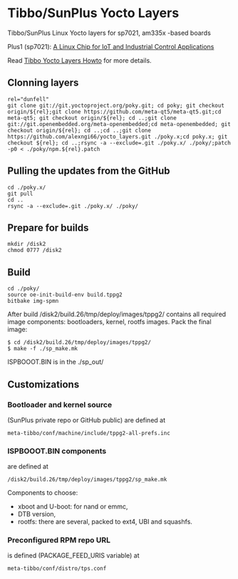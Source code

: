 # Tibbo/SunPlus Yocto Layers
Tibbo/SunPlus Linux Yocto layers for sp7021, am335x -based boards

Plus1 (sp7021): [A Linux Chip for IoT and Industrial Control Applications](https://tibbo.com/store/plus1.html)

Read [Tibbo Yocto Layers Howto](https://tibbotech.github.io/plus1_layers/) for more details.

## Clonning layers
```
rel="dunfell"
git clone git://git.yoctoproject.org/poky.git; cd poky; git checkout origin/${rel};git clone https://github.com/meta-qt5/meta-qt5.git;cd meta-qt5; git checkout origin/${rel}; cd ..;git clone git://git.openembedded.org/meta-openembedded;cd meta-openembedded; git checkout origin/${rel}; cd ..;cd ..;git clone https://github.com/alexngi66/yocto_layers.git ./poky.x;cd poky.x; git checkout ${rel}; cd ..;rsync -a --exclude=.git ./poky.x/ ./poky/;patch -p0 < ./poky/npm.${rel}.patch
```

## Pulling the updates from the GitHub
```
cd ./poky.x/
git pull
cd ..
rsync -a --exclude=.git ./poky.x/ ./poky/
```

## Prepare for builds
```
mkdir /disk2
chmod 0777 /disk2
```

## Build
```
cd ./poky/
source oe-init-build-env build.tppg2
bitbake img-spmn
```

After build /disk2/build.26/tmp/deploy/images/tppg2/ contains all required image components: bootloaders, kernel, rootfs images.
Pack the final image:
```
$ cd /disk2/build.26/tmp/deploy/images/tppg2/
$ make -f ./sp_make.mk
```

ISPBOOOT.BIN is in the ./sp_out/

## Customizations

### Bootloader and kernel source 
(SunPlus private repo or GitHub public) are defined at
```
meta-tibbo/conf/machine/include/tppg2-all-prefs.inc
```
### ISPBOOOT.BIN components
are defined at
```
/disk2/build.26/tmp/deploy/images/tppg2/sp_make.mk
```
Components to choose:
* xboot and U-boot: for nand or emmc,
* DTB version,
* rootfs: there are several, packed to ext4, UBI and squashfs.

### Preconfigured RPM repo URL
is defined (PACKAGE_FEED_URIS variable) at
```
meta-tibbo/conf/distro/tps.conf
```
